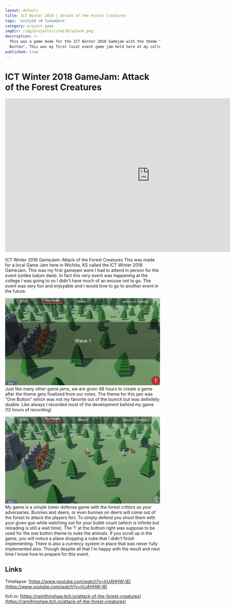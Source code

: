 ```yaml
---
layout: default
title: ICT Winter 2018 | Attack of the Forest Creatures
tags: 'unity3d c# ludumdare'
category: project game
imgDir: /img/projects/ictwi18/splash.png
description: >-
  This was a game made for the ICT Winter 2018 Gamejam with the theme "One
  Button". This was my first local event game jam held here at my college. Was a very fun experience and met with a lot of interesting people here. The game I created for this game jam was a cute little tower defense game.
published: true
---
```



ICT Winter 2018 GameJam: Attack of the Forest Creatures
================

<iframe width="940" height="500" src="https://www.youtube-nocookie.com/embed/lrlJ4HHW-l8?rel=0&amp;showinfo=0" frameborder="0" allowfullscreen></iframe>

<div class="content-spacing"></div>

ICT Winter 2018 GameJam: Attack of the Forest Creatures
This was made for a local Game Jam here in Wichita, KS called the ICT Winter 2018 GameJam. This was my first gamejam were I had to attend in person for the event (unlike ludum dare). In fact this very event was happening at the college I was going to so I didn't have much of an excuse not to go. The event was very fun and enjoyable and I would love to go to another event in the future.


<div class="content-spacing"></div>

![Picture](/img/projects/ictwi18/1.png)
Just like many other game jams, we are given 48 hours to create a game after the theme gets finalized from our votes. The theme for this jam was "One Button" which was not my favorite out of the bumch but was definitely doable. Like always I recorded most of the development behind my game (12 hours of recording)


![Picture](/img/projects/ictwi18/2.png)
My game is a simple tower defense game with the forest critters as your adversaries. Bunnies and deers, or even bunnes on deers will come out of the forest to attack the players fort. To simply defend you shoot them with your given gun while watching out for your bullet count (which is infinite but reloading is still a wait time). The '!' at the bottom right was suppose to be used for the one button theme to nuke the animals. If you scroll up in the game, you will notice a plane dropping a nuke that I didn't finish implementing. There is also a currency system in place that was never fully implemented also. Though despite all that I'm happy with the result and next time I know how to prepare for this event.

<div class="content-spacing"></div>



Links
-----

Timelapse: [https://www.youtube.com/watch?v=lrlJ4HHW-l8](https://www.youtube.com/watch?v=lrlJ4HHW-l8)

Itch.io: [https://ramilhinshaw.itch.io/attack-of-the-forest-creatures](https://ramilhinshaw.itch.io/attack-of-the-forest-creatures)
